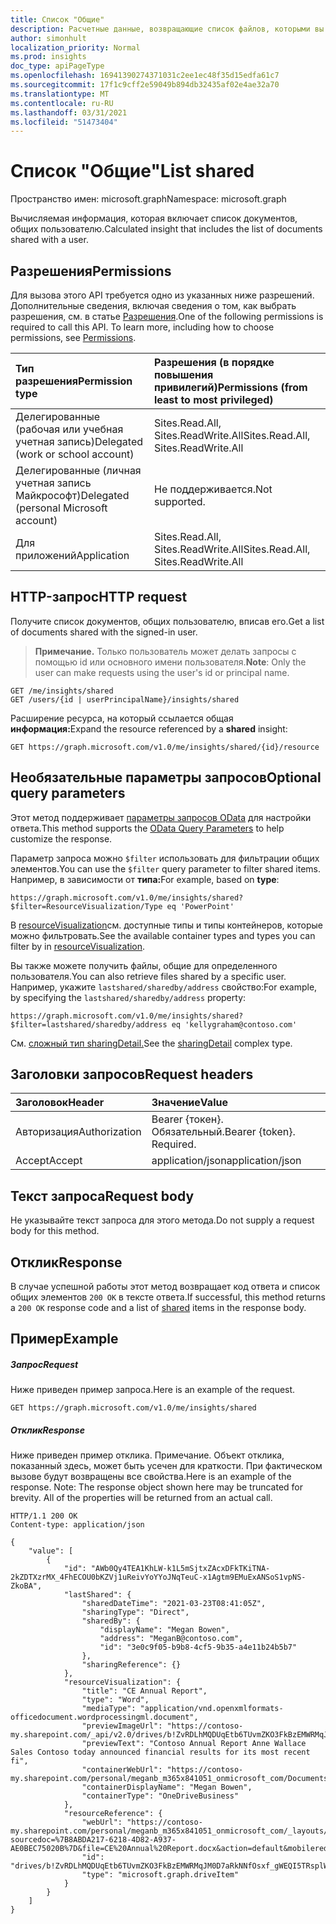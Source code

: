 ```yaml
---
title: Список "Общие"
description: Расчетные данные, возвращающие список файлов, которыми вы поделились с пользователем.
author: simonhult
localization_priority: Normal
ms.prod: insights
doc_type: apiPageType
ms.openlocfilehash: 16941390274371031c2ee1ec48f35d15edfa61c7
ms.sourcegitcommit: 17f1c9cff2e59049b894db32435af02e4ae32a70
ms.translationtype: MT
ms.contentlocale: ru-RU
ms.lasthandoff: 03/31/2021
ms.locfileid: "51473404"
---
```

# <a name="list-shared"></a><span data-ttu-id="c87dd-103">Список "Общие"</span><span class="sxs-lookup"><span data-stu-id="c87dd-103">List shared</span></span>

<span data-ttu-id="c87dd-104">Пространство имен: microsoft.graph</span><span class="sxs-lookup"><span data-stu-id="c87dd-104">Namespace: microsoft.graph</span></span>

<span data-ttu-id="c87dd-105">Вычисляемая информация, которая включает список документов, общих пользователю.</span><span class="sxs-lookup"><span data-stu-id="c87dd-105">Calculated insight that includes the list of documents shared with a user.</span></span>

## <a name="permissions"></a><span data-ttu-id="c87dd-106">Разрешения</span><span class="sxs-lookup"><span data-stu-id="c87dd-106">Permissions</span></span>
<span data-ttu-id="c87dd-p101">Для вызова этого API требуется одно из указанных ниже разрешений. Дополнительные сведения, включая сведения о том, как выбрать разрешения, см. в статье [Разрешения](/graph/permissions-reference).</span><span class="sxs-lookup"><span data-stu-id="c87dd-p101">One of the following permissions is required to call this API. To learn more, including how to choose permissions, see [Permissions](/graph/permissions-reference).</span></span>

|<span data-ttu-id="c87dd-109">Тип разрешения</span><span class="sxs-lookup"><span data-stu-id="c87dd-109">Permission type</span></span>      | <span data-ttu-id="c87dd-110">Разрешения (в порядке повышения привилегий)</span><span class="sxs-lookup"><span data-stu-id="c87dd-110">Permissions (from least to most privileged)</span></span>              |
|:--------------------|:---------------------------------------------------------|
|<span data-ttu-id="c87dd-111">Делегированные (рабочая или учебная учетная запись)</span><span class="sxs-lookup"><span data-stu-id="c87dd-111">Delegated (work or school account)</span></span> | <span data-ttu-id="c87dd-112">Sites.Read.All, Sites.ReadWrite.All</span><span class="sxs-lookup"><span data-stu-id="c87dd-112">Sites.Read.All, Sites.ReadWrite.All</span></span>    |
|<span data-ttu-id="c87dd-113">Делегированные (личная учетная запись Майкрософт)</span><span class="sxs-lookup"><span data-stu-id="c87dd-113">Delegated (personal Microsoft account)</span></span> | <span data-ttu-id="c87dd-114">Не поддерживается.</span><span class="sxs-lookup"><span data-stu-id="c87dd-114">Not supported.</span></span>    |
|<span data-ttu-id="c87dd-115">Для приложений</span><span class="sxs-lookup"><span data-stu-id="c87dd-115">Application</span></span> | <span data-ttu-id="c87dd-116">Sites.Read.All, Sites.ReadWrite.All</span><span class="sxs-lookup"><span data-stu-id="c87dd-116">Sites.Read.All, Sites.ReadWrite.All</span></span> |

## <a name="http-request"></a><span data-ttu-id="c87dd-117">HTTP-запрос</span><span class="sxs-lookup"><span data-stu-id="c87dd-117">HTTP request</span></span>
<span data-ttu-id="c87dd-118">Получите список документов, общих пользователю, вписав его.</span><span class="sxs-lookup"><span data-stu-id="c87dd-118">Get a list of documents shared with the signed-in user.</span></span>

><span data-ttu-id="c87dd-119">**Примечание.** Только пользователь может делать запросы с помощью id или основного имени пользователя.</span><span class="sxs-lookup"><span data-stu-id="c87dd-119">**Note**: Only the user can make requests using the user's id or principal name.</span></span>

```http
GET /me/insights/shared
GET /users/{id | userPrincipalName}/insights/shared
```

<span data-ttu-id="c87dd-120">Расширение ресурса, на который ссылается общая **информация:**</span><span class="sxs-lookup"><span data-stu-id="c87dd-120">Expand the resource referenced by a **shared** insight:</span></span>
```http
GET https://graph.microsoft.com/v1.0/me/insights/shared/{id}/resource
```

## <a name="optional-query-parameters"></a><span data-ttu-id="c87dd-121">Необязательные параметры запросов</span><span class="sxs-lookup"><span data-stu-id="c87dd-121">Optional query parameters</span></span>
<span data-ttu-id="c87dd-122">Этот метод поддерживает [параметры запросов OData](/graph/query-parameters) для настройки ответа.</span><span class="sxs-lookup"><span data-stu-id="c87dd-122">This method supports the [OData Query Parameters](/graph/query-parameters) to help customize the response.</span></span>

<span data-ttu-id="c87dd-123">Параметр запроса можно `$filter` использовать для фильтрации общих элементов.</span><span class="sxs-lookup"><span data-stu-id="c87dd-123">You can use the `$filter` query parameter to filter shared items.</span></span> <span data-ttu-id="c87dd-124">Например, в зависимости от **типа:**</span><span class="sxs-lookup"><span data-stu-id="c87dd-124">For example, based on **type**:</span></span>

`https://graph.microsoft.com/v1.0/me/insights/shared?$filter=ResourceVisualization/Type eq 'PowerPoint'`

<span data-ttu-id="c87dd-125">В [resourceVisualization](../resources/insights-resourcevisualization.md)см. доступные типы и типы контейнеров, которые можно фильтровать.</span><span class="sxs-lookup"><span data-stu-id="c87dd-125">See the available container types and types you can filter by in [resourceVisualization](../resources/insights-resourcevisualization.md).</span></span>

<span data-ttu-id="c87dd-126">Вы также можете получить файлы, общие для определенного пользователя.</span><span class="sxs-lookup"><span data-stu-id="c87dd-126">You can also retrieve files shared by a specific user.</span></span> <span data-ttu-id="c87dd-127">Например, укажите `lastshared/sharedby/address` свойство:</span><span class="sxs-lookup"><span data-stu-id="c87dd-127">For example, by specifying the `lastshared/sharedby/address` property:</span></span>

`https://graph.microsoft.com/v1.0/me/insights/shared?$filter=lastshared/sharedby/address eq 'kellygraham@contoso.com'`

<span data-ttu-id="c87dd-128">См. [сложный тип sharingDetail.](../resources/insights-sharingdetail.md)</span><span class="sxs-lookup"><span data-stu-id="c87dd-128">See the [sharingDetail](../resources/insights-sharingdetail.md) complex type.</span></span>


## <a name="request-headers"></a><span data-ttu-id="c87dd-129">Заголовки запросов</span><span class="sxs-lookup"><span data-stu-id="c87dd-129">Request headers</span></span>
| <span data-ttu-id="c87dd-130">Заголовок</span><span class="sxs-lookup"><span data-stu-id="c87dd-130">Header</span></span>       |  <span data-ttu-id="c87dd-131">Значение</span><span class="sxs-lookup"><span data-stu-id="c87dd-131">Value</span></span>|
|:-------------|:------|
| <span data-ttu-id="c87dd-132">Авторизация</span><span class="sxs-lookup"><span data-stu-id="c87dd-132">Authorization</span></span>  | <span data-ttu-id="c87dd-p104">Bearer {токен}. Обязательный.</span><span class="sxs-lookup"><span data-stu-id="c87dd-p104">Bearer {token}. Required.</span></span>|
| <span data-ttu-id="c87dd-135">Accept</span><span class="sxs-lookup"><span data-stu-id="c87dd-135">Accept</span></span>  | <span data-ttu-id="c87dd-136">application/json</span><span class="sxs-lookup"><span data-stu-id="c87dd-136">application/json</span></span>|

## <a name="request-body"></a><span data-ttu-id="c87dd-137">Текст запроса</span><span class="sxs-lookup"><span data-stu-id="c87dd-137">Request body</span></span>
<span data-ttu-id="c87dd-138">Не указывайте текст запроса для этого метода.</span><span class="sxs-lookup"><span data-stu-id="c87dd-138">Do not supply a request body for this method.</span></span>

## <a name="response"></a><span data-ttu-id="c87dd-139">Отклик</span><span class="sxs-lookup"><span data-stu-id="c87dd-139">Response</span></span>

<span data-ttu-id="c87dd-140">В случае успешной работы этот метод возвращает код ответа и список общих элементов `200 OK` в тексте [](../resources/insights-shared.md) ответа.</span><span class="sxs-lookup"><span data-stu-id="c87dd-140">If successful, this method returns a `200 OK` response code and a list of [shared](../resources/insights-shared.md) items in the response body.</span></span>
## <a name="example"></a><span data-ttu-id="c87dd-141">Пример</span><span class="sxs-lookup"><span data-stu-id="c87dd-141">Example</span></span>

##### <a name="request"></a><span data-ttu-id="c87dd-142">Запрос</span><span class="sxs-lookup"><span data-stu-id="c87dd-142">Request</span></span>

<span data-ttu-id="c87dd-143">Ниже приведен пример запроса.</span><span class="sxs-lookup"><span data-stu-id="c87dd-143">Here is an example of the request.</span></span>
```http
GET https://graph.microsoft.com/v1.0/me/insights/shared
```

##### <a name="response"></a><span data-ttu-id="c87dd-144">Отклик</span><span class="sxs-lookup"><span data-stu-id="c87dd-144">Response</span></span>

<span data-ttu-id="c87dd-p105">Ниже приведен пример отклика. Примечание. Объект отклика, показанный здесь, может быть усечен для краткости. При фактическом вызове будут возвращены все свойства.</span><span class="sxs-lookup"><span data-stu-id="c87dd-p105">Here is an example of the response. Note: The response object shown here may be truncated for brevity. All of the properties will be returned from an actual call.</span></span>

```http
HTTP/1.1 200 OK
Content-type: application/json

{
    "value": [
        {
            "id": "AWb0Qy4TEA1KhLW-k1L5mSjtxZAcxDFkTKiTNA-2kZDTXzrMX_4FhECOU0bKZVj1uReivYoYYoJNqTeuC-x1Agtm9EMuExANSoS1vpNS-ZkoBA",
            "lastShared": {
                "sharedDateTime": "2021-03-23T08:41:05Z",
                "sharingType": "Direct",
                "sharedBy": {
                    "displayName": "Megan Bowen",
                    "address": "MeganB@contoso.com",
                    "id": "3e0c9f05-b9b8-4cf5-9b35-a4e11b24b5b7"
                },
                "sharingReference": {}
            },
            "resourceVisualization": {
                "title": "CE Annual Report",
                "type": "Word",
                "mediaType": "application/vnd.openxmlformats-officedocument.wordprocessingml.document",
                "previewImageUrl": "https://contoso-my.sharepoint.com/_api/v2.0/drives/b!ZvRDLhMQDUqEtb6TUvmZKO3FkBzEMWRMqJM0D7aRkNNfOsxf_gWEQI5TRsplWPW5/items/01K6ZMU4QXUK6YUGDCQJG2SN5OBPWHKAQL/thumbnails/0/small/thumbnailContent",
                "previewText": "Contoso Annual Report Anne Wallace Sales Contoso today announced financial results for its most recent fi",
                "containerWebUrl": "https://contoso-my.sharepoint.com/personal/meganb_m365x841051_onmicrosoft_com/Documents/Forms/All.aspx",
                "containerDisplayName": "Megan Bowen",
                "containerType": "OneDriveBusiness"
            },
            "resourceReference": {
                "webUrl": "https://contoso-my.sharepoint.com/personal/meganb_m365x841051_onmicrosoft_com/_layouts/15/Doc.aspx?sourcedoc=%7B8ABDA217-6218-4D82-A937-AE0BEC75020B%7D&file=CE%20Annual%20Report.docx&action=default&mobileredirect=true&DefaultItemOpen=1",
                "id": "drives/b!ZvRDLhMQDUqEtb6TUvmZKO3FkBzEMWRMqJM0D7aRkNNfOsxf_gWEQI5TRsplWPW5/items/01K6ZMU4QXUK6YUGDCQJG2SN5OBPWHKAQL",
                "type": "microsoft.graph.driveItem"
            }
        }
    ]
}
```
